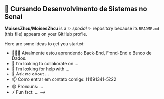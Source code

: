 ## 🏫 Cursando Desenvolvimento de Sistemas no Senai
      


**MoisesZhou/MoisesZhou** is a ✨ _special_ ✨ repository because its `README.md` (this file) appears on your GitHub profile.

Here are some ideas to get you started:


- 🌱👨‍🎓  Atualmente estou aprendendo Back-End, Frond-End e Banco de Dados.
- 👯 I’m looking to collaborate on ...
- 🤔 I’m looking for help with ...
- 💬 Ask me about ...
- 📫 Como entrar em contato comigo: (11)91341-5222
- 😄 Pronouns: ...
- ⚡ Fun fact: ...
-->
